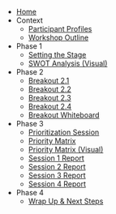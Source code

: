 <!-- _sidebar.md -->

* [Home](/)
* Context
  * [Participant Profiles](/data/context/participant_profiles.md)
  * [Workshop Outline](/data/context/workshop_outline.md)
* Phase 1
  * [Setting the Stage](/data/phase_1/setting_the_stage.md)
  * [SWOT Analysis (Visual)](/data/phase_1/swot_analysis_visual.md)
* Phase 2
  * [Breakout 2.1](/data/phase_2/breakout_2_1.md)
  * [Breakout 2.2](/data/phase_2/breakout_2_2.md)
  * [Breakout 2.3](/data/phase_2/breakout_2_3.md)
  * [Breakout 2.4](/data/phase_2/breakout_2_4.md)
  * [Breakout Whiteboard](/data/phase_2/breakout_whiteboard.md)
* Phase 3
  * [Prioritization Session](/data/phase_3/prioritization_session.md)
  * [Priority Matrix](/data/phase_3/priority_matrix.md)
  * [Priority Matrix (Visual)](/data/phase_3/priority_matrix_visual.md)
  * [Session 1 Report](/data/phase_3/session_1_report.md)
  * [Session 2 Report](/data/phase_3/session_2_report.md)
  * [Session 3 Report](/data/phase_3/session_3_report.md)
  * [Session 4 Report](/data/phase_3/session_4_report.md)
* Phase 4
  * [Wrap Up & Next Steps](/data/phase_4/wrap_up_next_steps.md)